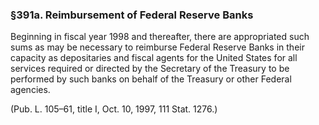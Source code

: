 ### §391a. Reimbursement of Federal Reserve Banks ###

Beginning in fiscal year 1998 and thereafter, there are appropriated such sums as may be necessary to reimburse Federal Reserve Banks in their capacity as depositaries and fiscal agents for the United States for all services required or directed by the Secretary of the Treasury to be performed by such banks on behalf of the Treasury or other Federal agencies.

(Pub. L. 105–61, title I, Oct. 10, 1997, 111 Stat. 1276.)